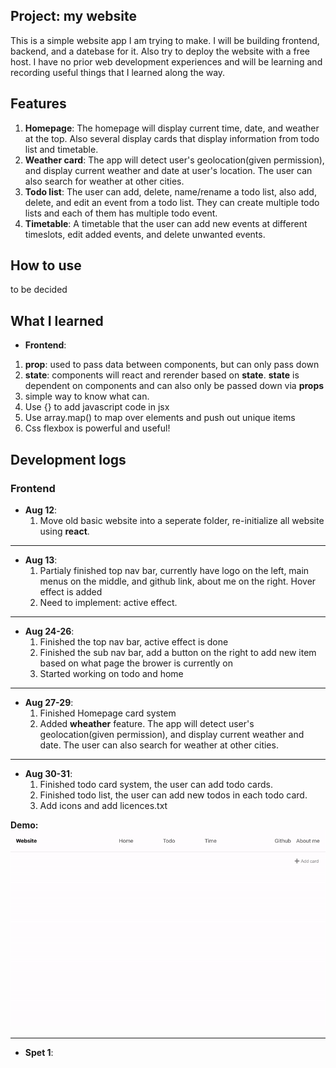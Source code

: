 ## Project: my website

This is a simple website app I am trying to make. I will be building frontend, backend, and a datebase for it. Also try to deploy the website with a free host. I have no prior web development experiences and will be learning and recording useful things that I learned along the way.


## Features

1. **Homepage**: The homepage will display current time, date, and weather at the top. Also several display cards that display information from todo list and timetable.
2. **Weather card**: The app will detect user's geolocation(given permission), and display current weather and date at user's location. The user can also search for weather at other cities. 
3. **Todo list**: The user can add, delete, name/rename a todo list, also add, delete, and edit an event from a todo list. They can create multiple todo lists and each of them has multiple todo event.
4. **Timetable**: A timetable that the user can add new events at different timeslots, edit added events, and delete unwanted events.

## How to use
to be decided


## What I learned
* **Frontend**:
1. **prop**: used to pass data between components, but can only pass down
2. **state**: components will react and rerender based on **state**. **state** is dependent on components and can also only be passed down via **props**
3. simple way to know what can. 
2. Use {} to add javascript code in jsx
3. Use array.map() to map over elements and push out unique items
4. Css flexbox is powerful and useful!


## Development logs

### Frontend  
* **Aug 12**:  
	1. Move old basic website into a seperate folder, re-initialize all website using **react**.

---
* **Aug 13**:   
	1. Partialy finished top nav bar, currently have logo on the left, main menus on the middle, and github link, about me on the right. Hover effect is added
	2. Need to implement: active effect.

---
* **Aug 24-26**:  
	1. Finished the top nav bar, active effect is done  
	2. Finished the sub nav bar, add a button on the right to add new item based on what page the brower is currently on  
	3. Started working on todo and home  

---
* **Aug 27-29**:  
	1. Finished Homepage card system
	2. Added **wheather** feature. The app will detect user's geolocation(given permission), and display current weather and date. The user can also search for weather at other cities. 

---
* **Aug 30-31**:  
	1. Finished todo card system, the user can add todo cards.
	2. Finished todo list, the user can add new todos in each todo card.
	3. Add icons and add licences.txt  

**Demo:**
![demo](./readme-assets/todo.gif)

---
* **Spet 1**:  